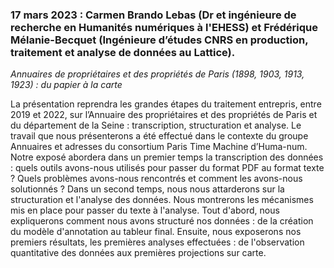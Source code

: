### 17 mars 2023 : Carmen Brando Lebas (Dr et ingénieure de recherche en Humanités numériques à l'EHESS) et Frédérique Mélanie-Becquet (Ingénieure d’études CNRS en production, traitement et analyse de données au Lattice).

*Annuaires de propriétaires et des propriétés de Paris (1898, 1903, 1913, 1923) : du papier à la carte*

La présentation reprendra les grandes étapes du traitement entrepris, entre 2019 et 2022, sur l’Annuaire des propriétaires et des propriétés de Paris et du département de la Seine : transcription, structuration et analyse. Le travail que nous présenterons a été effectué dans le contexte du groupe Annuaires et adresses du consortium Paris Time Machine d’Huma-num.
Notre exposé abordera dans un premier temps la transcription des données : quels outils avons-nous utilisés pour passer du format PDF au format texte ? Quels problèmes avons-nous rencontrés et comment les avons-nous solutionnés ? Dans un second temps, nous nous attarderons sur la structuration et l'analyse des données. Nous montrerons les mécanismes mis en place pour passer du texte à l'analyse. Tout d'abord, nous expliquerons comment nous avons structuré nos données : de la création du modèle d'annotation au tableur final. Ensuite, nous exposerons nos premiers résultats, les premières analyses effectuées : de l'observation quantitative des données aux premières projections sur carte.
